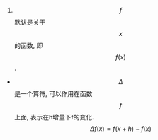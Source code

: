 1. $$f$$ 默认是关于 $$x$$ 的函数, 即 $$f(x)$$.
*  $$\Delta$$是一个算符, 可以作用在函数$$f$$上面, 表示在h增量下f的变化.
$$
\Delta f(x)=f(x+h)-f(x)
$$

